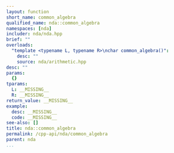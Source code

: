 ```yaml
---
layout: function
short_name: common_algebra
qualified_name: nda::common_algebra
namespaces: [nda]
includer: nda/nda.hpp
brief: ""
overloads:
  "template <typename L, typename R>\nchar common_algebra()":
    desc: ""
    source: nda/arithmetic.hpp
desc: ""
params:
  {}
tparams:
  L: __MISSING__
  R: __MISSING__
return_value: __MISSING__
example:
  desc: __MISSING__
  code: __MISSING__
see-also: []
title: nda::common_algebra
permalink: /cpp-api/nda/common_algebra
parent: nda
...
```


